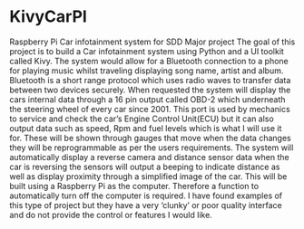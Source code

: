 # KivyCarPI
Raspberry Pi Car infotainment system for SDD Major project
The goal of this project is to build a Car infotainment system using Python and a UI toolkit called Kivy. The system would allow for a Bluetooth connection to a phone for playing music whilst traveling displaying song name, artist and album.  Bluetooth is a short range protocol which uses radio waves to transfer data between two devices securely. When requested the system will display the cars internal data through a 16 pin output called OBD-2 which underneath the steering wheel of every car since 2001. This port is used by mechanics to service and check the car’s Engine Control Unit(ECU) but it can also output data such as speed, Rpm and fuel levels which is what I will use it for. These will be shown through gauges that move when the data changes they will be reprogrammable as per the users requirements. The system will automatically display a reverse camera and distance sensor data when the car is reversing the sensors will output a beeping to indicate distance as well as display proximity through a simplified image of the car. This will be built using a Raspberry Pi as the computer. Therefore a function to automatically turn off the computer is required. I have found examples of this type of project but they have a very ‘clunky’ or poor quality interface and do not provide the control or features I would like. 
